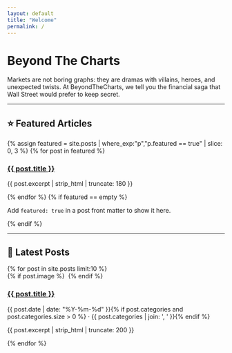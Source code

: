 ```yaml
---
layout: default
title: "Welcome"
permalink: /
---
```


<!-- Hero Title -->
<h1 class="hero-title">Beyond The Charts</h1>
<p class="hero-subtitle">
  Markets are not boring graphs: they are dramas with villains, heroes, and unexpected twists.  
  At BeyondTheCharts, we tell you the financial saga that Wall Street would prefer to keep secret.
</p>

---

## ⭐ Featured Articles
<div class="featured-cards">
{% assign featured = site.posts | where_exp:"p","p.featured == true" | slice: 0, 3 %}
{% for post in featured %}
  <article class="card">
    <h3><a href="{{ post.url | relative_url }}">{{ post.title }}</a></h3>
    <p>{{ post.excerpt | strip_html | truncate: 180 }}</p>
  </article>
{% endfor %}
{% if featured == empty %}
  <p>Add <code>featured: true</code> in a post front matter to show it here.</p>
{% endif %}
</div>

---

## 📰 Latest Posts
<div class="post-cards">
{% for post in site.posts limit:10 %}
  <article class="post-card">
    {% if post.image %}
      <img class="post-thumb" src="{{ post.image | relative_url }}" alt="">
    {% endif %}
    <h3><a href="{{ post.url | relative_url }}">{{ post.title }}</a></h3>
    <p class="meta">
      {{ post.date | date: "%Y-%m-%d" }}{% if post.categories and post.categories.size > 0 %} · {{ post.categories | join: ', ' }}{% endif %}
    </p>
    <p>{{ post.excerpt | strip_html | truncate: 200 }}</p>
  </article>
{% endfor %}
</div>
